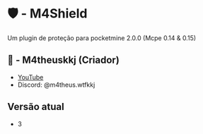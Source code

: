 # 🛡️ - M4Shield
Um plugin de proteção para pocketmine 2.0.0 (Mcpe 0.14 & 0.15)

## 🌌 - M4theuskkj (Criador)
- [YouTube](https://youtube.com/@m4theus.wtfkkj)
- Discord: @m4theus.wtfkkj

## Versão atual
- 3
